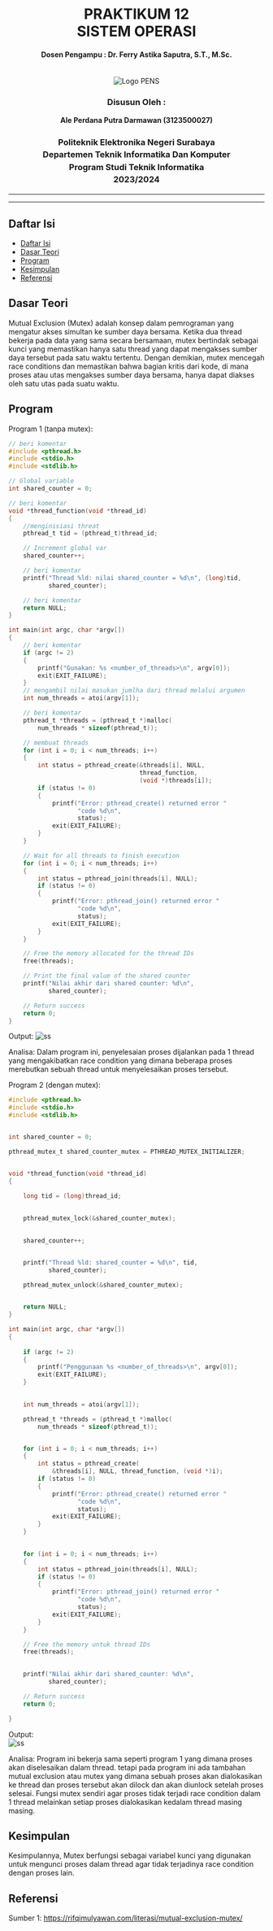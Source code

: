 <div align="center">
  <h1 style="text-align: center;font-weight: bold">PRAKTIKUM 12<br>SISTEM OPERASI</h1>
  <h4 style="text-align: center;">Dosen Pengampu : Dr. Ferry Astika Saputra, S.T., M.Sc.</h4>
</div>
<br />
<div align="center">
  <img src="https://upload.wikimedia.org/wikipedia/id/4/44/Logo_PENS.png" alt="Logo PENS">
  <h3 style="text-align: center;">Disusun Oleh : </h3>
  <p style="text-align: center;">
    <strong>Ale Perdana Putra Darmawan (3123500027) </strong><br>
  </p>
<h3 style="text-align: center;line-height: 1.5">Politeknik Elektronika Negeri Surabaya<br>Departemen Teknik Informatika Dan Komputer<br>Program Studi Teknik Informatika<br>2023/2024</h3>
  <hr><hr>
</div>

## Daftar Isi
- [Daftar Isi](#daftar-isi)
- [Dasar Teori](#dasar-teori)
- [Program](#program)
- [Kesimpulan](#kesimpulan)
- [Referensi](#referensi)

## Dasar Teori
Mutual Exclusion (Mutex) adalah konsep dalam pemrograman yang mengatur akses simultan ke sumber daya bersama. Ketika dua thread bekerja pada data yang sama secara bersamaan, mutex bertindak sebagai kunci yang memastikan hanya satu thread yang dapat mengakses sumber daya tersebut pada satu waktu tertentu. Dengan demikian, mutex mencegah race conditions dan memastikan bahwa bagian kritis dari kode, di mana proses atau utas mengakses sumber daya bersama, hanya dapat diakses oleh satu utas pada suatu waktu. 

## Program
Program 1 (tanpa mutex):
```c
// beri komentar
#include <pthread.h>
#include <stdio.h>
#include <stdlib.h>

// Global variable
int shared_counter = 0;

// beri komentar
void *thread_function(void *thread_id)
{
    //menginisiasi threat
    pthread_t tid = (pthread_t)thread_id;

    // Increment global var
    shared_counter++;

    // beri komentar
    printf("Thread %ld: nilai shared_counter = %d\n", (long)tid,
           shared_counter);

    // beri komentar
    return NULL;
}

int main(int argc, char *argv[])
{
    // beri komentar
    if (argc != 2)
    {
        printf("Gunakan: %s <number_of_threads>\n", argv[0]);
        exit(EXIT_FAILURE);
    }
    // mengambil nilai masukan jumlha dari thread melalui argumen
    int num_threads = atoi(argv[1]);

    // beri komentar
    pthread_t *threads = (pthread_t *)malloc(
        num_threads * sizeof(pthread_t));

    // membuat threads
    for (int i = 0; i < num_threads; i++)
    {
        int status = pthread_create(&threads[i], NULL,
                                    thread_function,
                                    (void *)threads[i]);
        if (status != 0)
        {
            printf("Error: pthread_create() returned error "
                   "code %d\n",
                   status);
            exit(EXIT_FAILURE);
        }
    }

    // Wait for all threads to finish execution
    for (int i = 0; i < num_threads; i++)
    {
        int status = pthread_join(threads[i], NULL);
        if (status != 0)
        {
            printf("Error: pthread_join() returned error "
                   "code %d\n",
                   status);
            exit(EXIT_FAILURE);
        }
    }

    // Free the memory allocated for the thread IDs
    free(threads);

    // Print the final value of the shared counter
    printf("Nilai akhir dari shared counter: %d\n",
           shared_counter);

    // Return success
    return 0;
}
```

Output:
![ss](assets/nomutex.png)

Analisa: Dalam program ini, penyelesaian proses dijalankan pada 1 thread yang mengakibatkan race condition yang dimana beberapa proses merebutkan sebuah thread untuk menyelesaikan proses tersebut.

Program 2 (dengan mutex):
```c
#include <pthread.h>
#include <stdio.h>
#include <stdlib.h>


int shared_counter = 0;

pthread_mutex_t shared_counter_mutex = PTHREAD_MUTEX_INITIALIZER;


void *thread_function(void *thread_id)
{
    
    long tid = (long)thread_id;

  
    pthread_mutex_lock(&shared_counter_mutex);

    
    shared_counter++;


    printf("Thread %ld: shared_counter = %d\n", tid,
           shared_counter);

    pthread_mutex_unlock(&shared_counter_mutex);

   
    return NULL;
}

int main(int argc, char *argv[])
{
   
    if (argc != 2)
    {
        printf("Penggunaan %s <number_of_threads>\n", argv[0]);
        exit(EXIT_FAILURE);
    }

   
    int num_threads = atoi(argv[1]);

    pthread_t *threads = (pthread_t *)malloc(
        num_threads * sizeof(pthread_t));


    for (int i = 0; i < num_threads; i++)
    {
        int status = pthread_create(
            &threads[i], NULL, thread_function, (void *)i);
        if (status != 0)
        {
            printf("Error: pthread_create() returned error "
                   "code %d\n",
                   status);
            exit(EXIT_FAILURE);
        }
    }

   
    for (int i = 0; i < num_threads; i++)
    {
        int status = pthread_join(threads[i], NULL);
        if (status != 0)
        {
            printf("Error: pthread_join() returned error "
                   "code %d\n",
                   status);
            exit(EXIT_FAILURE);
        }
    }

    // Free the memory untuk thread IDs
    free(threads);

    
    printf("Nilai akhir dari shared_counter: %d\n",
           shared_counter);

    // Return success
    return 0;

}
```

Output:</br>
![ss](assets/mutex.png)

Analisa: Program ini bekerja sama seperti program 1 yang dimana proses akan diselesaikan dalam thread. tetapi pada program ini ada tambahan mutual exclusion atau mutex yang dimana sebuah proses akan dialokasikan ke thread dan proses tersebut akan dilock dan akan diunlock setelah proses selesai. Fungsi mutex sendiri agar proses tidak terjadi race condition dalam 1 thread melainkan setiap proses dialokasikan kedalam thread masing masing.

## Kesimpulan
Kesimpulannya, Mutex berfungsi sebagai variabel kunci yang digunakan untuk mengunci proses dalam thread agar tidak terjadinya race condition dengan proses lain.

## Referensi
Sumber 1: https://rifqimulyawan.com/literasi/mutual-exclusion-mutex/